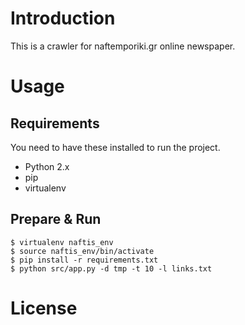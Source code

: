 # Introduction

This is a crawler for naftemporiki.gr online newspaper.

# Usage

## Requirements

You need to have these installed to run the project.

- Python 2.x
- pip
- virtualenv

## Prepare \& Run

    $ virtualenv naftis_env
    $ source naftis_env/bin/activate
    $ pip install -r requirements.txt
    $ python src/app.py -d tmp -t 10 -l links.txt 

# License

